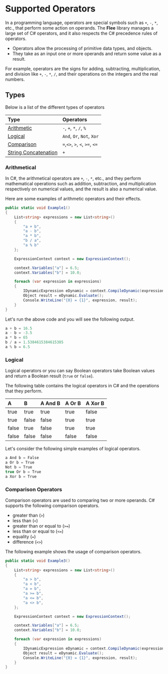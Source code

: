 ﻿---
PermaID: 100007
Name: Supported Operators
---

# Supported Operators

In a programming language, operators are special symbols such as `+`, `-`, `*`, etc., that perform some action on operands. The **Flee** library manages a large set of C# operators, and it also respects the C# precedence rules of operators.

 - Operators allow the processing of primitive data types, and objects. 
 - They take as an input one or more operands and return some value as a result. 
 
For example, operators are the signs for adding, subtracting, multiplication, and division like `+`, `-`, `*`, `/`, and their operations on the integers and the real numbers.

## Types

Below is a list of the different types of operators

| Type                                           | Operators                                                          |
|:-----------------------------------------------|:-------------------------------------------------------------------|
| [Arithmetic](#arithmetic)                      | `-`, `+`, `*`, `/`, `%`                                |
| [Logical](#logical)                            | `And`, `Or`, `Not`, `Xor`                                               |
| [Comparison](#comparison)                      | `=`,`<>`, `>`, `<`, `>=`, `<=`                                    |
| [String Concatenation](#string-concatenation)  | `+`                                                                |

### Arithmetical

In C#, the arithmetical operators are `+`, `-`, `*`, etc., and they perform mathematical operations such as addition, subtraction, and multiplication respectively on numerical values, and the result is also a numerical value.

Here are some examples of arithmetic operators and their effects.

```csharp
public static void Example1()
{
    List<string> expressions = new List<string>()
    {
        "a + b",
        "a - b",
        "a * b",
        "b / a",
        "a % b"
    };

    ExpressionContext context = new ExpressionContext();

    context.Variables["a"] = 6.5;
    context.Variables["b"] = 10.0;

    foreach (var expression in expressions)
    {
        IDynamicExpression eDynamic = context.CompileDynamic(expression);
        Object result = eDynamic.Evaluate();
        Console.WriteLine("{0} = {1}", expression, result);
    }
}
```

Let's run the above code and you will see the following output.

```csharp
a + b = 16.5
a - b = -3.5
a * b = 65
b / a = 1.5384615384615385
a % b = 6.5
```    

### Logical

Logical operators or you can say Boolean operators take Boolean values and return a Boolean result (`true` or `false`).

The following table contains the logical operators in C# and the operations that they perform.

| A        | B         | A And B             | A Or B           | A Xor B             |
|:---------|:----------|:--------------------|:-----------------|:--------------------|
| true     | true      | true                | true             | false               |
| true     | false     | false               | true             | true                |
| false    | true      | false               | true             | true                |
| false    | false     | false               | false            | false               |

Let's consider the following simple examples of logical operators.

```csharp
a And b = False
a Or b = True
Not b = True
true Or b = True
a Xor b = True
```

### Comparison Operators

Comparison operators are used to comparing two or more operands. C# supports the following comparison operators.

- greater than (`>`)
- less than (`<`)
- greater than or equal to (`>=`)
- less than or equal to (`<=`)
- equality (`=`)
- difference (`<>`)

The following example shows the usage of comparison operators.

```csharp
public static void Example3()
{
    List<string> expressions = new List<string>()
    {
        "a > b",
        "a < b",
        "a = b",
        "a >= b",
        "a <= b",
        "a <> b",
    };

    ExpressionContext context = new ExpressionContext();

    context.Variables["a"] = 6.5;
    context.Variables["b"] = 10.0;

    foreach (var expression in expressions)
    {
        IDynamicExpression eDynamic = context.CompileDynamic(expression);
        Object result = eDynamic.Evaluate();
        Console.WriteLine("{0} = {1}", expression, result);
    }
}
```
